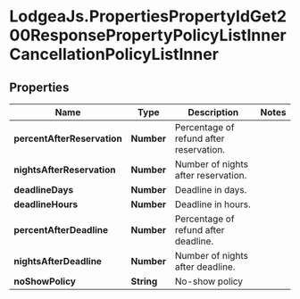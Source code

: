 # LodgeaJs.PropertiesPropertyIdGet200ResponsePropertyPolicyListInnerCancellationPolicyListInner

## Properties

Name | Type | Description | Notes
------------ | ------------- | ------------- | -------------
**percentAfterReservation** | **Number** | Percentage of refund after reservation. | 
**nightsAfterReservation** | **Number** | Number of nights after reservation. | 
**deadlineDays** | **Number** | Deadline in days. | 
**deadlineHours** | **Number** | Deadline in hours. | 
**percentAfterDeadline** | **Number** | Percentage of refund after deadline. | 
**nightsAfterDeadline** | **Number** | Number of nights after deadline. | 
**noShowPolicy** | **String** | No-show policy | 


